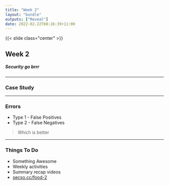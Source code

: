 ```yaml
---
title: "Week 2"
layout: "bundle"
outputs: ["Reveal"]
date: 2022-02-22T08:26:39+11:00
---
```


{{< slide class="center" >}}

## Week 2

##### Security go brrr

---

### Case Study

---

### Errors

* Type 1 - False Positives
* Type 2 - False Negatives

> Which is better

---

### Things To Do

* Something Awesome
* Weekly activities
* Summary recap videos
* [secso.cc/food-2](https://secso.cc/food-2)
